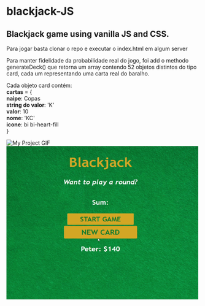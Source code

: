 # blackjack-JS
<h2>Blackjack game using vanilla JS and CSS.</h2>
<p>Para jogar basta clonar o repo e executar o index.html em algum server</p>
<p>Para manter fidelidade da probabilidade real do jogo, foi add o methodo generateDeck() que retorna um array contendo 52 objetos distintos do tipo card, cada um representando uma carta real do baralho.</p>
<p>Cada objeto card contém:<br> <strong>cartas</strong> = {<br><strong>naipe</strong>: Copas<br><strong>string do valor</strong>: 'K'<br><strong>valor</strong>: 10<br><strong>nome</strong>: 'KC'<br><strong>icone</strong>: bi bi-heart-fill<br>}</p>
<img src="./images/start.gif" alt="My Project GIF" width="500" height="400">
<img src="./images/ezgif.com-gif-maker.gif" alt="My Project GIF" width="500" height="400">

